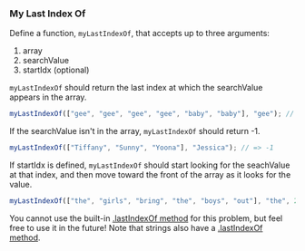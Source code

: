 ### My Last Index Of

Define a function, `myLastIndexOf`, that accepts up to three arguments:

1. array
2. searchValue
3. startIdx (optional)

`myLastIndexOf` should return the last index at which the searchValue appears in
the array.

```javascript
myLastIndexOf(["gee", "gee", "gee", "gee", "baby", "baby"], "gee"); // => 3
```

If the searchValue isn't in the array, `myLastIndexOf` should return -1.

```javascript
myLastIndexOf(["Tiffany", "Sunny", "Yoona"], "Jessica"); // => -1
```

If startIdx is defined, `myLastIndexOf` should start looking for the seachValue
at that index, and then move toward the front of the array as it looks for the
value.

```javascript
myLastIndexOf(["the", "girls", "bring", "the", "boys", "out"], "the", 2); // => 0
```

You cannot use the built-in [.lastIndexOf method](https://developer.mozilla.org/en-US/docs/Web/JavaScript/Reference/Global_Objects/Array/lastIndexOf) for this problem, but feel free
to use it in the future! Note that strings also have a [.lastIndexOf method](https://developer.mozilla.org/en-US/docs/Web/JavaScript/Reference/Global_Objects/String/lastIndexOf).
